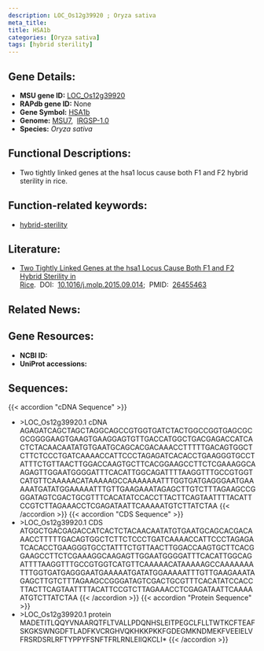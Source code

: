 ```yaml
---
description: LOC_Os12g39920 ; Oryza sativa
meta_title:
title: HSA1b
categories: [Oryza sativa]
tags: [hybrid sterility]
---
```


## Gene Details:
- **MSU gene ID:** [LOC_Os12g39920](http://rice.uga.edu/cgi-bin/ORF_infopage.cgi?orf=LOC_Os12g39920)  
- **RAPdb gene ID:** None  
- **Gene Symbol:** <u>HSA1b</u>
- **Genome:**  [MSU7](http://rice.uga.edu/),&nbsp;&nbsp;[IRGSP-1.0](https://rapdb.dna.affrc.go.jp/download/irgsp1.html)
- **Species:** *Oryza sativa*

## Functional Descriptions:
   - Two tightly linked genes at the hsa1 locus cause both F1 and F2 hybrid sterility in rice.

## Function-related keywords:
   - [hybrid-sterility](/tags/hybrid-sterility/)

## Literature:
   - [Two Tightly Linked Genes at the hsa1 Locus Cause Both F1 and F2 Hybrid Sterility in Rice](https://www.doi.org/10.1016/j.molp.2015.09.014).&nbsp;&nbsp;DOI:&nbsp;&nbsp;[10.1016/j.molp.2015.09.014](https://www.doi.org/10.1016/j.molp.2015.09.014);&nbsp;&nbsp;PMID:&nbsp;&nbsp;[26455463](https://pubmed.ncbi.nlm.nih.gov/26455463/)

## Related News:

## Gene Resources:
- **NCBI ID:**  []()
- **UniProt accessions:** [](https://www.uniprot.org/uniprotkb//entry)

## Sequences:
{{< accordion "cDNA Sequence" >}}
- \>LOC_Os12g39920.1 cDNA
AGAGATCAGCTAGCTAGGCAGCCGTGGTGATCTACTGGCCGGTGAGCGCGCGGGGAAGTGAAGTGAAGGAGTGTTGACCATGGCTGACGAGACCATCACTCTACAACAATATGTGAATGCAGCACGACAAACCTTTTTGACAGTGGCTCTTCTCCCTGATCAAAACCATTCCCTAGAGATCACACCTGAAGGGTGCCTATTTCTGTTAACTTGGACCAAGTGCTTCACGGAAGCCTTCTCGAAAGGCAAGAGTTGGAATGGGGATTTCACATTGGCAGATTTTAAGGTTTGCCGTGGTCATGTTCAAAAACATAAAAAGCCAAAAAAATTTGGTGATGAGGGAATGAAAAATGATATGGAAAAATTTGTTGAAGAAATAGAGCTTGTCTTTAGAAGCCGGGATAGTCGACTGCGTTTCACATATCCACCTTACTTCAGTAATTTTACATTCCGTCTTAGAAACCTCGAGATAATTCAAAAATGTCTTATCTAA
{{< /accordion >}}
{{< accordion "CDS Sequence" >}}
- \>LOC_Os12g39920.1 CDS
ATGGCTGACGAGACCATCACTCTACAACAATATGTGAATGCAGCACGACAAACCTTTTTGACAGTGGCTCTTCTCCCTGATCAAAACCATTCCCTAGAGATCACACCTGAAGGGTGCCTATTTCTGTTAACTTGGACCAAGTGCTTCACGGAAGCCTTCTCGAAAGGCAAGAGTTGGAATGGGGATTTCACATTGGCAGATTTTAAGGTTTGCCGTGGTCATGTTCAAAAACATAAAAAGCCAAAAAAATTTGGTGATGAGGGAATGAAAAATGATATGGAAAAATTTGTTGAAGAAATAGAGCTTGTCTTTAGAAGCCGGGATAGTCGACTGCGTTTCACATATCCACCTTACTTCAGTAATTTTACATTCCGTCTTAGAAACCTCGAGATAATTCAAAAATGTCTTATCTAA
{{< /accordion >}}
{{< accordion "Protein Sequence" >}}
- \>LOC_Os12g39920.1 protein
MADETITLQQYVNAARQTFLTVALLPDQNHSLEITPEGCLFLLTWTKCFTEAFSKGKSWNGDFTLADFKVCRGHVQKHKKPKKFGDEGMKNDMEKFVEEIELVFRSRDSRLRFTYPPYFSNFTFRLRNLEIIQKCLI*
{{< /accordion >}}
